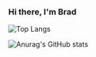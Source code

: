 ### Hi there, I'm Brad

![Top Langs](https://github-readme-stats.vercel.app/api/top-langs/?username=btyldesley3&theme=synthwave)

![Anurag's GitHub stats](https://github-readme-stats.vercel.app/api?username=btyldesley3&theme=dark&show_icons=true)
